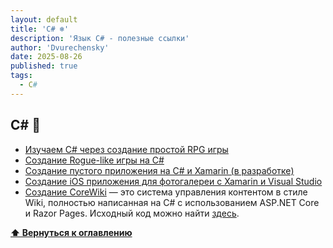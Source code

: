 ```yaml
---
layout: default
title: 'C# ❄️'
description: 'Язык C# - полезные ссылки'
author: 'Dvurechensky'
date: 2025-08-26
published: true
tags:
  - C#
---
```


## C# 🚩

- [Изучаем C# через создание простой RPG игры](http://scottlilly.com/learn-c-by-building-a-simple-rpg-index/)
- [Создание Rogue-like игры на C#](https://roguesharp.wordpress.com/)
- [Создание пустого приложения на C# и Xamarin (в разработке)](https://www.intertech.com/Blog/xamarin-tutorial-part-1-create-a-blank-app/)
- [Создание iOS приложения для фотогалереи с Xamarin и Visual Studio](https://www.raywenderlich.com/134049/building-ios-apps-with-xamarin-and-visual-studio)
- [Создание CoreWiki](https://www.youtube.com/playlist?list=PLVMqA0_8O85yC78I4Xj7z48ES48IQBa7p) — это система управления контентом в стиле Wiki, полностью написанная на C# с использованием ASP.NET Core и Razor Pages. Исходный код можно найти [здесь](https://github.com/csharpfritz/CoreWiki).

**[⬆ Вернуться к оглавлению](../index.md)**
